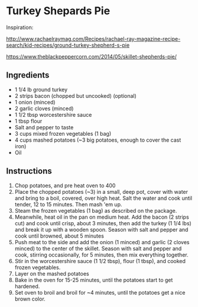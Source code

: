 # Turkey Shepards Pie

Inspiration:

http://www.rachaelraymag.com/Recipes/rachael-ray-magazine-recipe-search/kid-recipes/ground-turkey-shepherd-s-pie

https://www.theblackpeppercorn.com/2014/05/skillet-shepherds-pie/

## Ingredients

* 1 1/4 lb ground turkey
* 2 strips bacon (chopped but uncooked) (optional)
* 1 onion (minced)
* 2 garlic cloves (minced)
* 1 1/2 tbsp worcestershire sauce
* 1 tbsp flour
* Salt and pepper to taste
* 3 cups mixed frozen vegetables (1 bag)
* 4 cups mashed potatoes (~3 big potatoes, enough to cover the cast iron)
* Oil

## Instructions

1. Chop potatoes, and pre heat oven to 400
1. Place the chopped potatoes (~3) in a small, deep pot, cover with water and bring to a boil, covered, over high heat. Salt the water and cook until tender, 12 to 15 minutes. Then mash 'em up.
1. Steam the frozen vegetables (1 bag) as described on the package.
1. Meanwhile, heat oil in the pan on medium heat. Add the bacon (2 strips cut) and cook until crisp, about 3 minutes, then add the turkey (1 1/4 lbs) and break it up with a wooden spoon. Season with salt and pepper and cook until browned, about 5 minutes
1. Push meat to the side and add the onion (1 minced) and garlic (2 cloves minced) to the center of the skillet. Season with salt and pepper and cook, stirring occasionally, for 5 minutes, then mix everything together. 
1. Stir in the worcestershire sauce (1 1/2 tbsp), flour (1 tbsp),  and cooked frozen vegetables.
1. Layer on the mashed potatoes
1. Bake in the oven for 15-25 minutes, until the potatoes start to get hardened.
1. Set oven to broil and broil for ~4 minutes, until the potatoes get a nice brown color.
